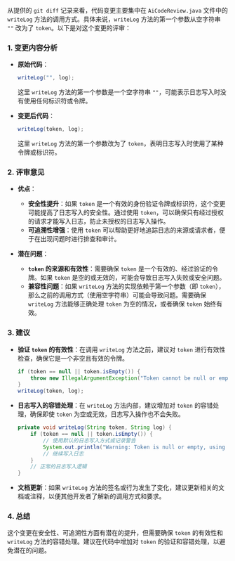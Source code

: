 从提供的 `git diff` 记录来看，代码变更主要集中在 `AiCodeReview.java` 文件中的 `writeLog` 方法的调用方式。具体来说，`writeLog` 方法的第一个参数从空字符串 `""` 改为了 `token`。以下是对这个变更的评审：

### 1. **变更内容分析**
- **原始代码**：
  ```java
  writeLog("", log);
  ```
  这里 `writeLog` 方法的第一个参数是一个空字符串 `""`，可能表示日志写入时没有使用任何标识符或令牌。

- **变更后代码**：
  ```java
  writeLog(token, log);
  ```
  这里 `writeLog` 方法的第一个参数改为了 `token`，表明日志写入时使用了某种令牌或标识符。

### 2. **评审意见**
- **优点**：
  - **安全性提升**：如果 `token` 是一个有效的身份验证令牌或标识符，这个变更可能提高了日志写入的安全性。通过使用 `token`，可以确保只有经过授权的请求才能写入日志，防止未授权的日志写入操作。
  - **可追溯性增强**：使用 `token` 可以帮助更好地追踪日志的来源或请求者，便于在出现问题时进行排查和审计。

- **潜在问题**：
  - **`token` 的来源和有效性**：需要确保 `token` 是一个有效的、经过验证的令牌。如果 `token` 是空的或无效的，可能会导致日志写入失败或安全问题。
  - **兼容性问题**：如果 `writeLog` 方法的实现依赖于第一个参数（即 `token`），那么之前的调用方式（使用空字符串）可能会导致问题。需要确保 `writeLog` 方法能够正确处理 `token` 为空的情况，或者确保 `token` 始终有效。

### 3. **建议**
- **验证 `token` 的有效性**：在调用 `writeLog` 方法之前，建议对 `token` 进行有效性检查，确保它是一个非空且有效的令牌。
  ```java
  if (token == null || token.isEmpty()) {
      throw new IllegalArgumentException("Token cannot be null or empty");
  }
  writeLog(token, log);
  ```

- **日志写入的容错处理**：在 `writeLog` 方法内部，建议增加对 `token` 的容错处理，确保即使 `token` 为空或无效，日志写入操作也不会失败。
  ```java
  private void writeLog(String token, String log) {
      if (token == null || token.isEmpty()) {
          // 使用默认的日志写入方式或记录警告
          System.out.println("Warning: Token is null or empty, using default log writer.");
          // 继续写入日志
      }
      // 正常的日志写入逻辑
  }
  ```

- **文档更新**：如果 `writeLog` 方法的签名或行为发生了变化，建议更新相关的文档或注释，以便其他开发者了解新的调用方式和要求。

### 4. **总结**
这个变更在安全性、可追溯性方面有潜在的提升，但需要确保 `token` 的有效性和 `writeLog` 方法的容错处理。建议在代码中增加对 `token` 的验证和容错处理，以避免潜在的问题。